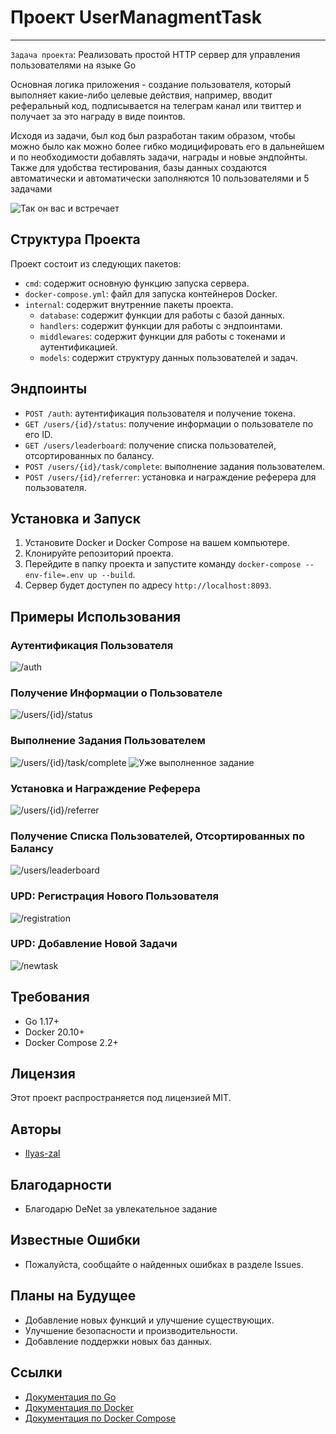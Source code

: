 Проект UserManagmentTask
================


------------------------

`Задача проекта`: Реализовать простой HTTP сервер для управления пользователями на языке Go

Основная логика приложения - создание пользователя, который выполняет какие-либо целевые действия, например, вводит реферальный код, подписывается на телеграм канал или твиттер и получает за это награду в виде поинтов.

Исходя из задачи, был код был разработан таким образом, чтобы можно было как можно более гибко модицифировать его в дальнейшем и по необходимости добавлять задачи, награды и новые эндпойнты.
Также для удобства тестирования, базы данных создаются автоматически и автоматически заполняются 10 пользователями и 5 задачами

![Так он вас и встречает](https://i.ibb.co/6gCtnJn/1-01.png)


Структура Проекта
-----------------

Проект состоит из следующих пакетов:

*   `cmd`: содержит основную функцию запуска сервера.
*   `docker-compose.yml`: файл для запуска контейнеров Docker.
*   `internal`: содержит внутренние пакеты проекта.
    *   `database`: содержит функции для работы с базой данных.
    *   `handlers`: содержит функции для работы с эндпоинтами.
    *   `middlewares`: содержит функции для работы с токенами и аутентификацией.
    *   `models`: содержит структуру данных пользователей и задач.

Эндпоинты
------------

*   `POST /auth`: аутентификация пользователя и получение токена.
*   `GET /users/{id}/status`: получение информации о пользователе по его ID.
*   `GET /users/leaderboard`: получение списка пользователей, отсортированных по балансу.
*   `POST /users/{id}/task/complete`: выполнение задания пользователем.
*   `POST /users/{id}/referrer`: установка и награждение реферера для пользователя.

Установка и Запуск
-------------------

1.  Установите Docker и Docker Compose на вашем компьютере.
2.  Клонируйте репозиторий проекта.
3.  Перейдите в папку проекта и запустите команду `docker-compose --env-file=.env up --build`.
4.  Сервер будет доступен по адресу `http://localhost:8093`.

Примеры Использования
----------------------

### Аутентификация Пользователя

![/auth](https://i.ibb.co/XtV50Sj/2-01.png)

### Получение Информации о Пользователе

![/users/{id}/status](https://i.ibb.co/BNLLdSH/2-02.png)

### Выполнение Задания Пользователем

![/users/{id}/task/complete](https://i.ibb.co/7KqmbcH/2-03.png)
![Уже выполненное задание](https://i.ibb.co/3Y995vh/2-03-2.png)


### Установка и Награждение Реферера

![/users/{id}/referrer](https://i.ibb.co/Rpw6nFf/2-04.png)

### Получение Списка Пользователей, Отсортированных по Балансу

![/users/leaderboard](https://i.ibb.co/tqxjHbt/2-05.png)

### UPD: Регистрация Нового Пользователя

![/registration](https://i.ibb.co/VcQywZC2/3-01.png)

### UPD: Добавление Новой Задачи

![/newtask](https://i.ibb.co/Y7q2DvHd/3-02.png)

Требования
------------

*   Go 1.17+
*   Docker 20.10+
*   Docker Compose 2.2+

Лицензия
----------

Этот проект распространяется под лицензией MIT.

Авторы
--------

*   [Ilyas-zal](https://github.com/ilyas-zal)

Благодарности
--------------

*   Благодарю DeNet за увлекательное задание

Известные Ошибки
-----------------

*   Пожалуйста, сообщайте о найденных ошибках в разделе Issues.

Планы на Будущее
-----------------

*   Добавление новых функций и улучшение существующих.
*   Улучшение безопасности и производительности.
*   Добавление поддержки новых баз данных.

Ссылки
--------

*   [Документация по Go](https://golang.org/doc/)
*   [Документация по Docker](https://docs.docker.com/)
*   [Документация по Docker Compose](https://docs.docker.com/compose/)